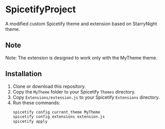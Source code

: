 # SpicetifyProject

A modified custom Spicetify theme and extension based on StarryNight theme.

## Note

Note: The extension is designed to work only with the MyTheme theme.

## Installation

1. Clone or download this repository.
2. Copy the `MyTheme` folder to your Spicetify `Themes` directory.
3. Copy `Extensions/extension.js` to your Spicetify `Extensions` directory.
4. Run these commands:
   ```bash
   spicetify config current_theme MyTheme
   spicetify config extensions extension.js
   spicetify apply
   ```
